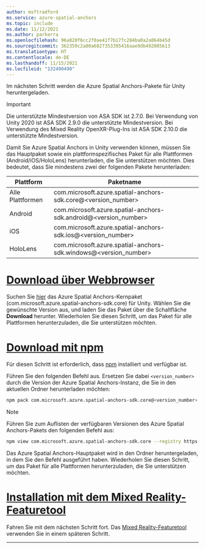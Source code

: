 ```yaml
---
author: msftradford
ms.service: azure-spatial-anchors
ms.topic: include
ms.date: 11/12/2021
ms.author: parkerra
ms.openlocfilehash: 96a820f6cc2f0ae41f7b17fc284ba0a2a064b45d
ms.sourcegitcommit: 362359c2a00a6827353395416aae9db492005613
ms.translationtype: HT
ms.contentlocale: de-DE
ms.lasthandoff: 11/15/2021
ms.locfileid: "132490490"
---
```

Im nächsten Schritt werden die Azure Spatial Anchors-Pakete für Unity heruntergeladen. 

> [!IMPORTANT]
> Die unterstützte Mindestversion von ASA SDK ist 2.7.0. Bei Verwendung von Unity 2020 ist ASA SDK 2.9.0 die unterstützte Mindestversion. Bei Verwendung des Mixed Reality OpenXR-Plug-Ins ist ASA SDK 2.10.0 die unterstützte Mindestversion.

Damit Sie Azure Spatial Anchors in Unity verwenden können, müssen Sie das Hauptpaket sowie ein plattformspezifisches Paket für alle Plattformen (Android/iOS/HoloLens) herunterladen, die Sie unterstützen möchten. Dies bedeutet, dass Sie mindestens zwei der folgenden Pakete herunterladen:

| Plattform | Paketname                                    |
|----------|-------------------------------------------------|
| Alle Plattformen  | com.microsoft.azure.spatial-anchors-sdk.core@<version_number> |
| Android  | com.microsoft.azure.spatial-anchors-sdk.android@<version_number> |
| iOS      | com.microsoft.azure.spatial-anchors-sdk.ios@<version_number>     |
| HoloLens | com.microsoft.azure.spatial-anchors-sdk.windows@<version_number> |

# <a name="download-with-web-browser"></a>[Download über Webbrowser](#tab/unity-package-web-ui)

Suchen Sie [hier](https://dev.azure.com/aipmr/MixedReality-Unity-Packages/_packaging?_a=feed&feed=Unity-packages) das Azure Spatial Anchors-Kernpaket (com.microsoft.azure.spatial-anchors-sdk.core) für Unity. Wählen Sie die gewünschte Version aus, und laden Sie das Paket über die Schaltfläche **Download** herunter. Wiederholen Sie diesen Schritt, um das Paket für alle Plattformen herunterzuladen, die Sie unterstützen möchten.

# <a name="download-with-npm"></a>[Download mit npm](#tab/unity-package-npm)

Für diesen Schritt ist erforderlich, dass <a href="https://www.npmjs.com/get-npm" target="_blank">npm</a> installiert und verfügbar ist.

Führen Sie den folgenden Befehl aus. Ersetzen Sie dabei `<version_number>` durch die Version der Azure Spatial Anchors-Instanz, die Sie in den aktuellen Ordner herunterladen möchten:

```bash
npm pack com.microsoft.azure.spatial-anchors-sdk.core@<version_number> --registry https://pkgs.dev.azure.com/aipmr/MixedReality-Unity-Packages/_packaging/Unity-packages/npm/registry/
```

> [!NOTE]
> Führen Sie zum Auflisten der verfügbaren Versionen des Azure Spatial Anchors-Pakets den folgenden Befehl aus:
>
> ```bash
> npm view com.microsoft.azure.spatial-anchors-sdk.core --registry https://pkgs.dev.azure.com/aipmr/MixedReality-Unity-Packages/_packaging/Unity-packages/npm/registry/ versions
> ```

Das Azure Spatial Anchors-Hauptpaket wird in den Ordner heruntergeladen, in dem Sie den Befehl ausgeführt haben. Wiederholen Sie diesen Schritt, um das Paket für alle Plattformen herunterzuladen, die Sie unterstützen möchten.

# <a name="install-with-mixed-reality-feature-tool"></a>[Installation mit dem Mixed Reality-Featuretool](#tab/unity-package-mixed-reality-feature-tool)

Fahren Sie mit dem nächsten Schritt fort. Das <a href="/windows/mixed-reality/develop/unity/welcome-to-mr-feature-tool" target="_blank">Mixed Reality-Featuretool</a> verwenden Sie in einem späteren Schritt.

---
